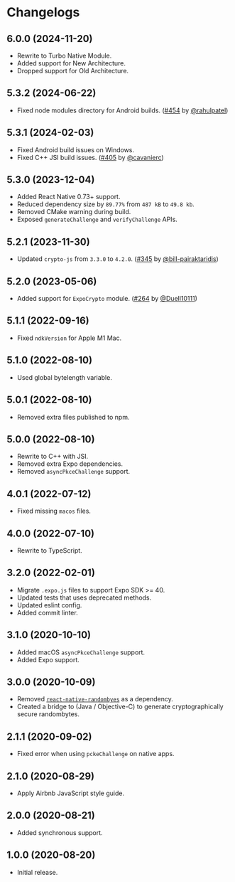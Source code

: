 # Changelogs

## 6.0.0 (2024-11-20)
* Rewrite to Turbo Native Module.
* Added support for New Architecture.
* Dropped support for Old Architecture.

## 5.3.2 (2024-06-22)
* Fixed node modules directory for Android builds. ([#454](https://github.com/dcangulo/react-native-pkce-challenge/pull/454) by [@rahulpatel](https://github.com/rahulpatel))

## 5.3.1 (2024-02-03)
* Fixed Android build issues on Windows.
* Fixed C++ JSI build issues. ([#405](https://github.com/dcangulo/react-native-pkce-challenge/pull/405) by [@cavanierc](https://github.com/cavanierc))

## 5.3.0 (2023-12-04)
* Added React Native 0.73+ support.
* Reduced dependency size by `89.77%` from `487 kB` to `49.8 kb`.
* Removed CMake warning during build.
* Exposed `generateChallenge` and `verifyChallenge` APIs.

## 5.2.1 (2023-11-30)
* Updated `crypto-js` from `3.3.0` to `4.2.0`. ([#345](https://github.com/dcangulo/react-native-pkce-challenge/pull/345) by [@bill-pairaktaridis](https://github.com/bill-pairaktaridis))

## 5.2.0 (2023-05-06)
* Added support for `ExpoCrypto` module. ([#264](https://github.com/dcangulo/react-native-pkce-challenge/pull/264) by [@Duell10111](https://github.com/Duell10111))

## 5.1.1 (2022-09-16)
* Fixed `ndkVersion` for Apple M1 Mac.

## 5.1.0 (2022-08-10)
* Used global bytelength variable.

## 5.0.1 (2022-08-10)
* Removed extra files published to npm.

## 5.0.0 (2022-08-10)
* Rewrite to C++ with JSI.
* Removed extra Expo dependencies.
* Removed `asyncPkceChallenge` support.

## 4.0.1 (2022-07-12)
* Fixed missing `macos` files.

## 4.0.0 (2022-07-10)
* Rewrite to TypeScript.

## 3.2.0 (2022-02-01)
* Migrate `.expo.js` files to support Expo SDK >= 40.
* Updated tests that uses deprecated methods.
* Updated eslint config.
* Added commit linter.

## 3.1.0 (2020-10-10)
* Added macOS `asyncPkceChallenge` support.
* Added Expo support.

## 3.0.0 (2020-10-09)
* Removed [`react-native-randombyes`](https://github.com/mvayngrib/react-native-randombytes) as a dependency.
* Created a bridge to (Java / Objective-C) to generate cryptographically secure randombytes.

## 2.1.1 (2020-09-02)
* Fixed error when using `pckeChallenge` on native apps.

## 2.1.0 (2020-08-29)
* Apply Airbnb JavaScript style guide.

## 2.0.0 (2020-08-21)
* Added synchronous support.

## 1.0.0 (2020-08-20)
* Initial release.
